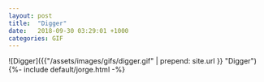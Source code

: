 ```yaml
---
layout: post
title:  "Digger"
date:   2018-09-30 03:29:01 +1000
categories: GIF
---
```


![Digger]({{"/assets/images/gifs/digger.gif" | prepend: site.url }} "Digger")
{%- include default/jorge.html -%}